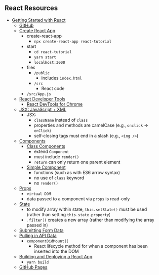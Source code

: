 ## React Resources
- [Getting Started with React](https://www.taniarascia.com/getting-started-with-react/)
  - [GitHub](https://github.com/taniarascia/react-tutorial/tree/master/src)
  - [Create React App](https://www.taniarascia.com/getting-started-with-react/#create-react-app)
    - create-react-app
      - `npx create-react-app react-tutorial`
    - start
      - `cd react-tutorial`
      - `yarn start`
      - `localhost:3000`
    - files
      - `/public`
        - includes `index.html`
      - `/src`
        - React code
    - `/src/App.js`
  - [React Developer Tools](https://www.taniarascia.com/getting-started-with-react/#react-developer-tools)
    - [React DevTools for Chrome](https://chrome.google.com/webstore/detail/react-developer-tools/fmkadmapgofadopljbjfkapdkoienihi)
  - [JSX: JavaScript + XML](https://www.taniarascia.com/getting-started-with-react/#jsx-javascript--xml)
    - JSX:
      - `className` instead of `class`
      - properties and methods are camelCase (e.g., `onclick` -> `onClick`)
      - self-closing tags must end in a slash (e.g., `<img />`)
  - [Components](https://www.taniarascia.com/getting-started-with-react/#components)
    - [Class Components](https://www.taniarascia.com/getting-started-with-react/#class-components)
      - extend `Component`
      - must include `render()`
      - `return` can only return one parent element
    - [Simple Component](https://www.taniarascia.com/getting-started-with-react/#simple-components)
      - functions (such as with ES6 arrow syntax)
      - no use of `class` keyword
      - no `render()`
  - [Props](https://www.taniarascia.com/getting-started-with-react/#props)
    - `virtual DOM`
    - data passed to a component via `props` is read-only
  - [State](https://www.taniarascia.com/getting-started-with-react/#state)
    - to modify array within state, `this.setState()` must be used (rather than setting `this.state.property`)
    - `.filter()` creates a new array (rather than modifying the array passed in)
  - [Submitting Form Data](https://www.taniarascia.com/getting-started-with-react/#submitting-form-data)
  - [Pulling in API Data](https://www.taniarascia.com/getting-started-with-react/#pulling-in-api-data)
    - `componentDidMount()`
      - React lifecycle method for when a component has been inserted into the DOM
  - [Building and Deploying a React App](https://www.taniarascia.com/getting-started-with-react/#building-and-deploying-a-react-app)
    - `yarn build`
  - [GitHub Pages](https://ehelander.github.io/react/react-tutorial)
  